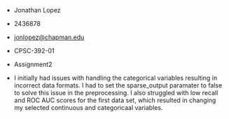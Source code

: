 
* Jonathan Lopez
* 2436878
* jonlopez@chapman.edu
* CPSC-392-01
* Assignment2

* I initially had issues with handling the categorical variables resulting in incorrect data formats. I had to set the sparse_output paramater to false to solve this issue in the preprocessing. I also struggled with low recall and ROC AUC scores for the first data set, which resulted in changing my selected continuous and categoricaal variables. 
